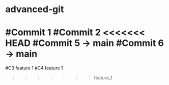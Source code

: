 # advanced-git
#Commit 1
#Commit 2
<<<<<<< HEAD
#Commit 5 -> main
#Commit 6 -> main
=======
#C3 feature 1
#C4 feature 1
>>>>>>> feature_1
